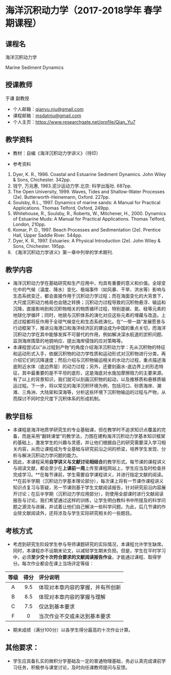 # 海洋沉积动力学（2017-2018学年 春学期课程）
## 课程名
海洋沉积动力学

Marine Sediment Dynamics
## 授课教师
于谦 副教授
* 个人邮箱：qianyu.nju@gmail.com
* 课程邮箱：msdatnju@gmail.com
* 个人主页：https://www.researchgate.net/profile/Qian_Yu7

## 教学资料
* 教材：自编《海洋沉积动力学讲义》（待印）

* 参考资料
1. Dyer, K. R., 1986. Coastal and Estuarine Sediment Dynamics. John Wiley & Sons, Chichester. 342pp.
2. 钱宁, 万兆惠, 1983.泥沙运动力学.北京: 科学出版社. 687pp.
3. The Open University, 1999. Waves, Tides and Shallow-Water Processes (2e). Butterworth-Heinemann, Oxford. 227pp.
4. Soulsby, R.L., 1997. Dynamics of marine sands: A Manual for Practical Applications. Thomas Telford, Oxford, 249pp.
5. Whitehouse, R., Soulsby, R., Roberts, W., Mitchener, H., 2000. Dynamics of Estuarine Muds: A Manual for Practical Applications. Thomas Telford, London, 210pp.
6. Komar, P. D., 1997. Beach Processes and Sedimentation (2e). Prentice Hall, Upper Saddle River. 544pp.
7. Dyer, K. R., 1997. Estuaries: A Physical Introduction (2e). John Wiley & Sons, Chichester. 195pp.
8. 《海洋沉积动力学讲义》第一章中列举的学术期刊.

## 教学内容
* 海洋沉积动力学在基础研究和生产应用中，均具有重要的意义和价值。全球变化中的气候（温度、降水）变化、极端事件（如风暴、干旱、洪水等）影响与生态系统变迁，都会直接作用于沉积动力学过程；而在海面变化的大背景下，大尺度沉积动力格局也会随之转换；沉积动力过程导致的沉积物悬浮、输运和沉降，直接影响到和沉积物相关的物质循环过程，特别是碳、氮、硅等元素的地球化学循环；同时，地貌与沉积体系的演化对应这些元素的埋藏与改造。上述过程都将反作用于全球气候变化和生态系统演化。在“一带一路”发展愿景与行动框架下，推进沿海港口和海洋经济区的建设成为中国的重点关切，而海洋沉积动力学在其中能够发挥不可替代的作用，例如解决深水航道的淤积问题、监测海岸围垦的地貌响应、提出海岸侵蚀的应对策略等。
* 本课程尝试以“从过程到产物”的角度介绍海洋沉积动力学：先从沉积物的特征和运动形式入手，依据沉积物的动力学性质和运动形式对沉积物进行分类，再介绍它们的沉降速度；然后介绍与沉积物输运相关的水动力过程，重点描述海底附近水体（底边界层）的动力过程；另外，还要刻画水-底边界上的形态特征，其中最重要的是不平坦的底形，这是海底对水施加摩擦阻力的主要来源。有了以上的背景知识，我们就可以刻画沉积物的起动，以及推移质和悬移质输运过程。下一步，将以常见的海洋沉积环境为例，包括河口、砂质海岸、潮滩、三角洲、大陆架和深海等，分析这些环境下沉积物输运的过程与产物，从而探讨不同时空尺度下沉积体系的形成机制。

## 教学目标
* 本课程是海洋地质学研究生的专业基础课，但在教学时不追求知识点覆盖的完备，而是采用“翻转课堂”的教学法，力图在建构海洋沉积动力学基本知识框架的基础上，激发学生的兴趣与灵感，并让他们根据自己的研究需要深入学习相关内容，从而让课程成为专业基础与研究前沿之间的桥梁，培养学生发现、分析与解决沉积动力学问题的能力。
* 因此，本课程采用**自学讲义与文献讨论相结合**的教学形式。每节课的课程讲义与阅读文献，都会至少在**上课前一周**上传至课程网站上，学生应当及时检查并完成学习。**在每节课前，学生需要自学课程讲义，并进行指定文献的阅读。**在前半学期（沉积动力学基本理论部分），每次课上将有一节课作课程讲义知识点复习与答疑，另一节课则基于学生文献阅读报告，针对研究前沿内容展开讨论；在后半学期（沉积动力学应用部分），则使用全部课时进行文献阅读报告与讨论。我们希望通过这样的训练，让学生明白教科书中所提及的科学问题之源流与进展，并试着让他们自己解决一些科学问题。为此，后几节课的作业除文献阅读外，还将涉及与学生实际研究相关的一些题目。

## 考核方式
* 考虑到研究生阶段学生参与导师课题研究的实际情况，本课程允许学生缺席。同时，本课程亦不设期末论文，以减轻学生期末负担。但是，学生在平时学习中，必须**至少交十次符合要求的文献阅读报告作业**，才能通过课程、取得学分。每次作业都会在课上当场评定等级：

|等级|得分|评分说明|
|:--:|:--:|:--|
|A|9.5|体现对本章内容的掌握，并有所创新|
|B|8.5|体现对本章内容的掌握与理解|
|C|7.5|仅达到基本要求|
|F|0|当次作业不交或未达到基本要求|

* 期末成绩（满分100分）以各学生得分最高的十次作业计算。

## 其他要求：
* 学生应具备扎实的微积分学基础及一定的普通物理基础，务必认真完成课前学习任务，积极参与课堂讨论，及时向任课教师提问与反馈。
